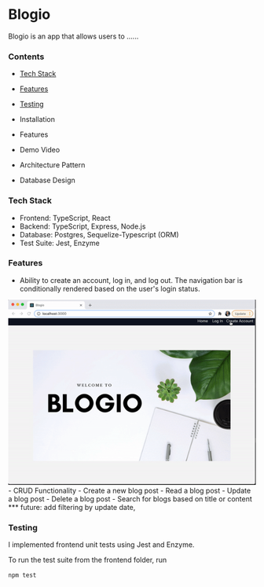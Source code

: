 # Blogio

Blogio is an app that allows users to ......

### Contents
- [Tech Stack](#Techstack)
- [Features](#Features)
- [Testing](#Testing)

- Installation
- Features
- Demo Video
- Architecture Pattern
- Database Design
### Tech Stack<a name="Techstack"></a>
- Frontend: TypeScript, React
- Backend: TypeScript, Express, Node.js
- Database: Postgres, Sequelize-Typescript (ORM)
- Test Suite: Jest, Enzyme

### Features<a name="Features"></a>
- Ability to create an account, log in, and log out.
The navigation bar is conditionally rendered based on the user's login status. 
<img src="./public/reg.gif">
- CRUD Functionality
    - Create a new blog post
    - Read a blog post
    - Update a blog post
    - Delete a blog post
- Search for blogs based on title or content
*** future: add filtering by update date, 

### Testing<a name="Testing"></a>
I implemented frontend unit tests using Jest and Enzyme.

To run the test suite from the frontend folder, run
```
npm test
```
